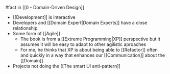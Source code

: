#fact in [[0 - Domain-Driven Design]]

- [[Development]] is interactive
- Developers and [[Domain Expert|Domain Experts]] have a close relationship
- Some form of [[Agile]]
	- The book is from a [[Extreme Programming|XP]] perspective but it assumes it will be easy to adapt to other agilistic aproaches
	- For me, he thinks that XP is about being able to [[Refactor]] often and quickly in a way that enhances our [[Communication]] about the [[Domain]]
- Projects not doing the [[The smart UI anti-pattern]]
